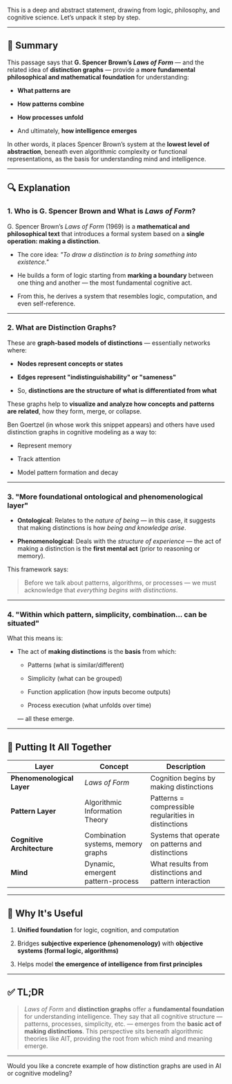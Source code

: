 This is a deep and abstract statement, drawing from logic, philosophy, and cognitive science. Let’s unpack it step by step.

---

## 🔹 **Summary**

This passage says that **G. Spencer Brown’s _Laws of Form_** — and the related idea of **distinction graphs** — provide a **more fundamental philosophical and mathematical foundation** for understanding:

- **What patterns are**
    
- **How patterns combine**
    
- **How processes unfold**
    
- And ultimately, **how intelligence emerges**
    

In other words, it places Spencer Brown’s system at the **lowest level of abstraction**, beneath even algorithmic complexity or functional representations, as the basis for understanding mind and intelligence.

---

## 🔍 **Explanation**

### 1. **Who is G. Spencer Brown and What is _Laws of Form_?**

G. Spencer Brown’s _Laws of Form_ (1969) is a **mathematical and philosophical text** that introduces a formal system based on a **single operation: making a distinction**.

- The core idea: _"To draw a distinction is to bring something into existence."_
    
- He builds a form of logic starting from **marking a boundary** between one thing and another — the most fundamental cognitive act.
    
- From this, he derives a system that resembles logic, computation, and even self-reference.
    

---

### 2. **What are Distinction Graphs?**

These are **graph-based models of distinctions** — essentially networks where:

- **Nodes represent concepts or states**
    
- **Edges represent "indistinguishability" or "sameness"**
    
- So, **distinctions are the structure of what is differentiated from what**
    

These graphs help to **visualize and analyze how concepts and patterns are related**, how they form, merge, or collapse.

Ben Goertzel (in whose work this snippet appears) and others have used distinction graphs in cognitive modeling as a way to:

- Represent memory
    
- Track attention
    
- Model pattern formation and decay
    

---

### 3. **"More foundational ontological and phenomenological layer"**

- **Ontological**: Relates to the _nature of being_ — in this case, it suggests that making distinctions is how _being and knowledge arise_.
    
- **Phenomenological**: Deals with the _structure of experience_ — the act of making a distinction is the **first mental act** (prior to reasoning or memory).
    

This framework says:

> Before we talk about patterns, algorithms, or processes — we must acknowledge that _everything begins with distinctions_.

---

### 4. **"Within which pattern, simplicity, combination... can be situated"**

What this means is:

- The act of **making distinctions** is the **basis** from which:
    
    - Patterns (what is similar/different)
        
    - Simplicity (what can be grouped)
        
    - Function application (how inputs become outputs)
        
    - Process execution (what unfolds over time)
        
    
    — all these emerge.
    

---

## 🧠 **Putting It All Together**

|Layer|Concept|Description|
|---|---|---|
|**Phenomenological Layer**|_Laws of Form_|Cognition begins by making distinctions|
|**Pattern Layer**|Algorithmic Information Theory|Patterns = compressible regularities in distinctions|
|**Cognitive Architecture**|Combination systems, memory graphs|Systems that operate on patterns and distinctions|
|**Mind**|Dynamic, emergent pattern-process|What results from distinctions and pattern interaction|

---

## 🔧 **Why It's Useful**

1. **Unified foundation** for logic, cognition, and computation
    
2. Bridges **subjective experience (phenomenology)** with **objective systems (formal logic, algorithms)**
    
3. Helps model **the emergence of intelligence from first principles**
    

---

## ✅ TL;DR

> _Laws of Form_ and **distinction graphs** offer a **fundamental foundation** for understanding intelligence. They say that all cognitive structure — patterns, processes, simplicity, etc. — emerges from the **basic act of making distinctions**. This perspective sits beneath algorithmic theories like AIT, providing the root from which mind and meaning emerge.

---

Would you like a concrete example of how distinction graphs are used in AI or cognitive modeling?